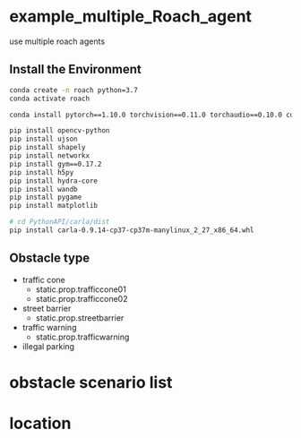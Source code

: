 # example_multiple_Roach_agent
use multiple roach agents


## Install the Environment

``` bash
conda create -n roach python=3.7
conda activate roach

conda install pytorch==1.10.0 torchvision==0.11.0 torchaudio==0.10.0 cudatoolkit=11.3 -c pytorch -c conda-forge

pip install opencv-python
pip install ujson
pip install shapely
pip install networkx
pip install gym==0.17.2
pip install h5py
pip install hydra-core
pip install wandb
pip install pygame
pip install matplotlib

# cd PythonAPI/carla/dist
pip install carla-0.9.14-cp37-cp37m-manylinux_2_27_x86_64.whl
```


## Obstacle type 
- traffic cone
    - static.prop.trafficcone01 
    - static.prop.trafficcone02
- street barrier 
    - static.prop.streetbarrier
- traffic warning
    - static.prop.trafficwarning
- illegal parking

# obstacle scenario list 

# location 
# 